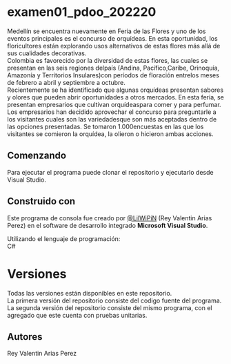 # examen01_pdoo_202220
Medellín se encuentra nuevamente en Feria de las Flores y uno de los eventos principales es el concurso de orquídeas. En esta oportunidad, los floricultores están explorando usos alternativos de estas flores más allá de sus cualidades decorativas.  
Colombia es favorecido por la diversidad de estas flores, las cuales se presentan en las seis regiones delpaís (Andina, Pacífico,Caribe, Orinoquía, Amazonía y Territorios Insulares)con períodos de floración entrelos meses de febrero a abril y septiembre a octubre.  
Recientemente  se  ha  identificado  que  algunas  orquídeas  presentan  sabores  y  olores  que  pueden  abrir oportunidades  a  otros  mercados.  En  esta  feria,  se  presentan  empresarios  que  cultivan  orquídeaspara comer y para perfumar.  
Los  empresarios  han  decidido  aprovechar el  concurso  para  preguntarle  a  los  visitantes  cuales  son  las variedadesque son más aceptadas dentro de las opciones presentadas. Se tomaron 1.000encuestas en las que los visitantes se comieron la orquídea, la olieron o hicieron ambas acciones.

## Comenzando
Para ejecutar el programa puede clonar el repositorio y ejecutarlo desde Visual Studio.

## Construido con
Este programa de consola fue creado por [@LilWiPiN](https://github.com/LilWiPiN) (Rey Valentin Arias Perez) en el software de desarrollo integrado **Microsoft Visual Studio**.  

Utilizando el lenguaje de programación:  
C#

# Versiones
Todas las versiones están disponibles en este repositorio.  
La primera versión del repositorio consiste del codigo fuente del programa.  
La segunda versión del repositorio consiste del mismo programa, con el agregado que este cuenta con pruebas unitarias.

## Autores
Rey Valentin Arias Perez

